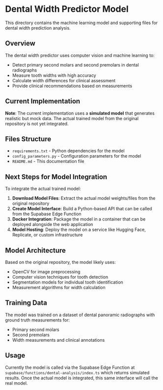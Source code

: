 # Dental Width Predictor Model

This directory contains the machine learning model and supporting files for dental width prediction analysis.

## Overview

The dental width predictor uses computer vision and machine learning to:
- Detect primary second molars and second premolars in dental radiographs
- Measure tooth widths with high accuracy
- Calculate width differences for clinical assessment
- Provide clinical recommendations based on measurements

## Current Implementation

**Note**: The current implementation uses a **simulated model** that generates realistic but mock data. The actual trained model from the original repository is not yet integrated.

## Files Structure

- `requirements.txt` - Python dependencies for the model
- `config_parameters.py` - Configuration parameters for the model
- `README.md` - This documentation file

## Next Steps for Model Integration

To integrate the actual trained model:

1. **Download Model Files**: Extract the actual model weights/files from the original repository
2. **Create Model Interface**: Build a Python-based API that can be called from the Supabase Edge Function
3. **Docker Integration**: Package the model in a container that can be deployed alongside the web application
4. **Model Hosting**: Deploy the model on a service like Hugging Face, Replicate, or custom infrastructure

## Model Architecture

Based on the original repository, the model likely uses:
- OpenCV for image preprocessing
- Computer vision techniques for tooth detection
- Segmentation models for individual tooth identification
- Measurement algorithms for width calculation

## Training Data

The model was trained on a dataset of dental panoramic radiographs with ground truth measurements for:
- Primary second molars
- Second premolars
- Width measurements and clinical annotations

## Usage

Currently the model is called via the Supabase Edge Function at `supabase/functions/dental-analysis/index.ts` which returns simulated results. Once the actual model is integrated, this same interface will call the real model.